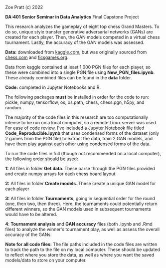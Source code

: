 Zoe Pratt (c) 2022

**DA:401 Senior Seminar in Data Analytics**
Final Capstone Project

This research analyzes the gameplay of eight top chess Grand Masters. To do so, unique style transfer generative adversarial networks (GANs) are created for each player. Then, the GAN models competed in a virtual chess tournament. Lastly, the accuracy of the GAN models was assessed.

**Data:** downloaded from [kaggle.com](https://www.kaggle.com/datasets/liury123/chess-game-from-12-top-players), but was originally sourced from [chess.com](https://www.chess.com/games) and [ficsgames.org](https://www.ficsgames.org/download.html).

Data from kaggle contained at least 1,000 PGN files for each player, so these were combined into a single PGN file using **New_PGN_files.ipynb**. These already combined files can be found in the **data** folder.

**Code:** completed in Jupyter Notebooks and R.

The following packages **must** be installed in order for the code to run: pickle, numpy, tensorflow, os, os.path, chess, chess.pgn, h5py, and random.

The majority of the code files in this research are too computationally intense to be run on a local computer, so a remote Linux server was used. For ease of code review, I've included a Jupyter Notebook file titled **Code_Reproducible.ipynb** that uses condensed forms of the dataset (only 2 games from the PGN file) to extract the data, train 2 GAN models, and have them play against each other using condensed forms of the data. 

To run the code files in full (though not recommended on a local computer), the following order should be used:

**1:** All files in folder **Get data**. These parse through the PGN files provided and create numpy arrays for each chess board layout.

**2:** All files in folder **Create models**. These create a unique GAN model for each player

**3:** All files in folder **Tournaments**, going in sequential order for the round (one, then two, then three). Here, the tournaments could potentially return different winners, so the GAN models used in subsequent tournaments would have to be altered.

**4**: **Tournament analysis** and **GAN accuracy** files (both .ipynb and .Rmd files) to analyze the winner's tournament play, as well as assess the overall accuracy of the GANs.

**Note for all code files:** The file paths included in the code files are written to track the path to the file on my local computer. These should be updated to reflect where you store the data, as well as where you want the saved models/data to store on your computer.
